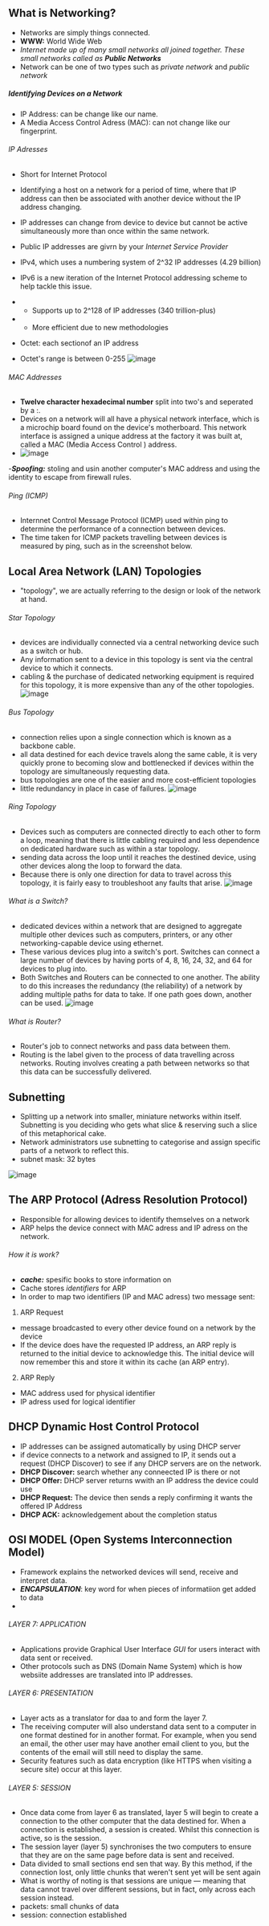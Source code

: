 ## What is Networking?
- Networks are simply things connected. 
- **WWW:** World Wide Web 
- _Internet made up of many small networks all joined together. These small networks called as **Public Networks**_
- Network can be one of two types such as _private network_ and _public network_

##### Identifying Devices on a Network
- IP Address: can be change like our name.
- A Media Access Control Adress (MAC): can not change like our fingerprint.
###### IP Adresses 
- Short for Internet Protocol 
- Identifying a host on a network for a period of time, where that IP address can then be associated with another device without the IP address changing. 
- IP addresses can change from device to device but cannot be active simultaneously more than once within the same network.
- Public IP addresses are givrn by your _Internet Service Provider_ 
- IPv4, which uses a numbering system of 2^32 IP addresses (4.29 billion) 
- IPv6 is a new iteration of the Internet Protocol addressing scheme to help tackle this issue.
- - Supports up to 2^128 of IP addresses (340 trillion-plus)
- - More efficient due to new methodologies

- Octet: each sectionof an IP address
- Octet's range is between 0-255
![image](https://user-images.githubusercontent.com/113854816/196631362-aabd538b-6f11-49dd-98a7-0d8641f27827.png)

###### MAC Addresses
- **Twelve character hexadecimal number** split into two's and seperated by a :.
- Devices on a network will all have a physical network interface, which is a microchip board found on the device's motherboard. This network interface is assigned a unique address at the factory it was built at, called a MAC (Media Access Control ) address. 
- ![image](https://user-images.githubusercontent.com/113854816/196632310-620af932-4456-4e7d-bd1a-18811596faf4.png)

-**_Spoofing:_** stoling and usin another computer's MAC address and using the identity to escape from firewall rules.

###### Ping (ICMP) 
- Internnet Control Message Protocol (ICMP) used within ping to determine the performance of a connection between devices. 
- The time taken for ICMP packets travelling between devices is measured by ping, such as in the screenshot below. 

## Local Area Network (LAN) Topologies
- "topology", we are actually referring to the design or look of the network at hand.

###### Star Topology
- devices are individually connected via a central networking device such as a switch or hub. 
- Any information sent to a device in this topology is sent via the central device to which it connects.
- cabling & the purchase of dedicated networking equipment is required for this topology, it is more expensive than any of the other topologies. 
![image](https://user-images.githubusercontent.com/113854816/196667665-60b9e249-e9a1-426e-a9ac-58503e8fc6fa.png)

###### Bus Topology
- connection relies upon a single connection which is known as a backbone cable. 
-  all data destined for each device travels along the same cable, it is very quickly prone to becoming slow and bottlenecked if devices within the topology are simultaneously requesting data.
-  bus topologies are one of the easier and more cost-efficient topologies
-   little redundancy in place in case of failures.
![image](https://user-images.githubusercontent.com/113854816/196667936-a84b6bde-b0ca-4433-ac4e-c5b241026bf2.png)

###### Ring Topology
- Devices such as computers are connected directly to each other to form a loop, meaning that there is little cabling required and less dependence on dedicated hardware such as within a star topology. 
-  sending data across the loop until it reaches the destined device, using other devices along the loop to forward the data. 
-  Because there is only one direction for data to travel across this topology, it is fairly easy to troubleshoot any faults that arise.
![image](https://user-images.githubusercontent.com/113854816/196668192-a6f3f9f7-8feb-4d74-9c94-4a599433c92f.png)

###### What is a Switch?
-  dedicated devices within a network that are designed to aggregate multiple other devices such as computers, printers, or any other networking-capable device using ethernet. 
-  These various devices plug into a switch's port. Switches can connect a large number of devices by having ports of 4, 8, 16, 24, 32, and 64 for devices to plug into.
-  Both Switches and Routers can be connected to one another. The ability to do this increases the redundancy (the reliability) of a network by adding multiple paths for data to take. If one path goes down, another can be used. 
![image](https://user-images.githubusercontent.com/113854816/196668504-7e53305f-d627-4cd3-881b-b03817513d4b.png)

###### What is Router?
- Router's job to connect networks and pass data between them. 
- Routing is the label given to the process of data travelling across networks. Routing involves creating a path between networks so that this data can be successfully delivered.

## Subnetting 
- Splitting up a network into smaller, miniature networks within itself. Subnetting is you deciding who gets what slice & reserving such a slice of this metaphorical cake.
- Network administrators use subnetting to categorise and assign specific parts of a network to reflect this.
- subnet mask: 32 bytes

![image](https://user-images.githubusercontent.com/113854816/196676911-595fe407-3c6f-49f2-8209-cf65cd2afa64.png)

## The ARP Protocol (Adress Resolution Protocol)
- Responsible for allowing devices to identify themselves on a network 
- ARP helps the device connect with MAC adress and IP adress on the network. 

###### How it is work?
- **_cache:_** spesific books to store information on 
- Cache stores _identifiers_ for ARP
- In order to map two identifiers (IP and MAC adress) two message sent:
1. ARP Request 
- message broadcasted to every other device found on a network by the device
-  If the device does have the requested IP address, an ARP reply is returned to the initial device to acknowledge this. The initial device will now remember this and store it within its cache (an ARP entry). 
2. ARP Reply
- MAC address used for physical identifier 
- IP adress used for logical identifier

## DHCP Dynamic Host Control Protocol 
- IP addresses can be assigned automatically by using DHCP server
- if device connects to a network and assigned to IP, it sends out a request (DHCP Discover) to see if any DHCP servers are on the network.
- **DHCP Discover:** search whether any conneected IP is there or not 
- **DHCP Offer:** DHCP server returns wwith an IP address the device could use
- **DHCP Request:** The device then sends a reply confirming it wants the offered IP Address 
- **DHCP ACK:** acknowledgement about the completion status

## OSI MODEL (Open Systems Interconnection Model)
- Framework explains the networked devices will send, receive and interpret data.
- **_ENCAPSULATION_**: key word for when pieces of informatiion get added to data
- 
###### LAYER 7: APPLICATION
- Applications provide Graphical User Interface _GUI_ for users interact with data sent or received. 
- Other protocols such as DNS (Domain Name System) which is how websiite addresses are translated into IP addresses.

###### LAYER 6: PRESENTATION
- Layer acts as a translator for daa to and form the layer 7. 
- The receiving computer will also understand data sent to a computer in one format destined for in another format. For example, when you send an email, the other user may have another email client to you, but the contents of the email will still need to display the same.
- Security features such as data encryption (like HTTPS when visiting a secure site) occur at this layer.

###### LAYER 5: SESSION 
- Once data come from layer 6 as translated, layer 5 will begin to create a connection to the other computer that the data destined for. When a connection is established, a session is created. Whilst this connection is active, so is the session.
- The session layer (layer 5) synchronises the two computers to ensure that they are on the same page before data is sent and received. 
- Data divided to small sections end sen that way. By this method, if the connection lost, only little chunks that weren't sent yet will be sent again
- What is worthy of noting is that sessions are unique — meaning that data cannot travel over different sessions, but in fact, only across each session instead.
- packets: small chunks of data
- session: connection established
